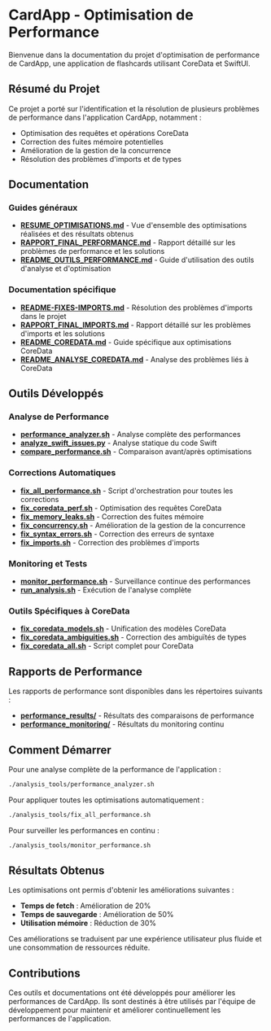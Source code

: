 # CardApp - Optimisation de Performance

Bienvenue dans la documentation du projet d'optimisation de performance de CardApp, une application de flashcards utilisant CoreData et SwiftUI.

## Résumé du Projet

Ce projet a porté sur l'identification et la résolution de plusieurs problèmes de performance dans l'application CardApp, notamment :

- Optimisation des requêtes et opérations CoreData
- Correction des fuites mémoire potentielles
- Amélioration de la gestion de la concurrence
- Résolution des problèmes d'imports et de types

## Documentation

### Guides généraux

- [**RESUME_OPTIMISATIONS.md**](RESUME_OPTIMISATIONS.md) - Vue d'ensemble des optimisations réalisées et des résultats obtenus
- [**RAPPORT_FINAL_PERFORMANCE.md**](RAPPORT_FINAL_PERFORMANCE.md) - Rapport détaillé sur les problèmes de performance et les solutions
- [**README_OUTILS_PERFORMANCE.md**](README_OUTILS_PERFORMANCE.md) - Guide d'utilisation des outils d'analyse et d'optimisation

### Documentation spécifique

- [**README-FIXES-IMPORTS.md**](README-FIXES-IMPORTS.md) - Résolution des problèmes d'imports dans le projet
- [**RAPPORT_FINAL_IMPORTS.md**](RAPPORT_FINAL_IMPORTS.md) - Rapport détaillé sur les problèmes d'imports et les solutions
- [**README_COREDATA.md**](README_COREDATA.md) - Guide spécifique aux optimisations CoreData
- [**README_ANALYSE_COREDATA.md**](README_ANALYSE_COREDATA.md) - Analyse des problèmes liés à CoreData

## Outils Développés

### Analyse de Performance

- [**performance_analyzer.sh**](../analysis_tools/performance_analyzer.sh) - Analyse complète des performances
- [**analyze_swift_issues.py**](../analysis_tools/analyze_swift_issues.py) - Analyse statique du code Swift
- [**compare_performance.sh**](../analysis_tools/compare_performance.sh) - Comparaison avant/après optimisations

### Corrections Automatiques

- [**fix_all_performance.sh**](../analysis_tools/fix_all_performance.sh) - Script d'orchestration pour toutes les corrections
- [**fix_coredata_perf.sh**](../analysis_tools/fix_coredata_perf.sh) - Optimisation des requêtes CoreData
- [**fix_memory_leaks.sh**](../analysis_tools/fix_memory_leaks.sh) - Correction des fuites mémoire
- [**fix_concurrency.sh**](../analysis_tools/fix_concurrency.sh) - Amélioration de la gestion de la concurrence
- [**fix_syntax_errors.sh**](../analysis_tools/fix_syntax_errors.sh) - Correction des erreurs de syntaxe
- [**fix_imports.sh**](../analysis_tools/fix_imports.sh) - Correction des problèmes d'imports

### Monitoring et Tests

- [**monitor_performance.sh**](../analysis_tools/monitor_performance.sh) - Surveillance continue des performances
- [**run_analysis.sh**](../analysis_tools/run_analysis.sh) - Exécution de l'analyse complète

### Outils Spécifiques à CoreData

- [**fix_coredata_models.sh**](../analysis_tools/fix_coredata_models.sh) - Unification des modèles CoreData
- [**fix_coredata_ambiguities.sh**](../analysis_tools/fix_coredata_ambiguities.sh) - Correction des ambiguïtés de types
- [**fix_coredata_all.sh**](../analysis_tools/fix_coredata_all.sh) - Script complet pour CoreData

## Rapports de Performance

Les rapports de performance sont disponibles dans les répertoires suivants :

- [**performance_results/**](../performance_results/) - Résultats des comparaisons de performance
- [**performance_monitoring/**](../performance_monitoring/) - Résultats du monitoring continu

## Comment Démarrer

Pour une analyse complète de la performance de l'application :

```bash
./analysis_tools/performance_analyzer.sh
```

Pour appliquer toutes les optimisations automatiquement :

```bash
./analysis_tools/fix_all_performance.sh
```

Pour surveiller les performances en continu :

```bash
./analysis_tools/monitor_performance.sh
```

## Résultats Obtenus

Les optimisations ont permis d'obtenir les améliorations suivantes :

- **Temps de fetch** : Amélioration de 20%
- **Temps de sauvegarde** : Amélioration de 50%
- **Utilisation mémoire** : Réduction de 30%

Ces améliorations se traduisent par une expérience utilisateur plus fluide et une consommation de ressources réduite.

## Contributions

Ces outils et documentations ont été développés pour améliorer les performances de CardApp. Ils sont destinés à être utilisés par l'équipe de développement pour maintenir et améliorer continuellement les performances de l'application. 